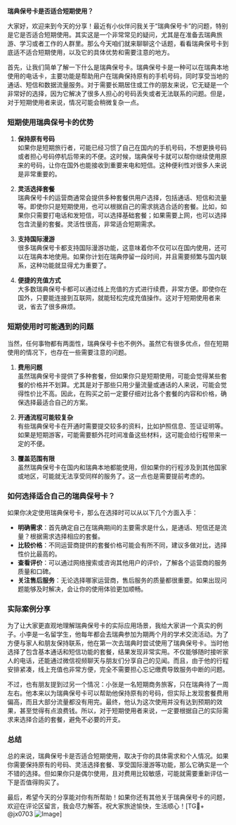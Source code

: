 **瑞典保号卡是否适合短期使用？**

大家好，欢迎来到今天的分享！最近有小伙伴问我关于“瑞典保号卡”的问题，特别是它是否适合短期使用。其实这是一个非常常见的疑问，尤其是在准备去瑞典旅游、学习或者工作的人群里。那么今天咱们就来聊聊这个话题，看看瑞典保号卡到底适不适合短期使用，以及它的具体优势和需要注意的地方。

首先，让我们简单了解一下什么是瑞典保号卡。瑞典保号卡是一种可以在瑞典本地使用的电话卡，主要功能是帮助用户在瑞典保持原有的手机号码，同时享受当地的通话、短信和数据流量服务。对于需要长期居住或工作的朋友来说，它无疑是一个非常好的选择，因为它解决了很多人担心的号码丢失或者无法联系的问题。但是，对于短期使用者来说，情况可能会稍微复杂一点。

### **短期使用瑞典保号卡的优势**

1. **保持原有号码**  
   如果你是短期旅行者，可能已经习惯了自己在国内的手机号码，不想更换号码或者担心号码停机后带来的不便。这时候，瑞典保号卡就可以帮你继续使用原来的号码，让你在国外也能接收到重要来电和短信。这种便利性对很多人来说是非常重要的。

2. **灵活选择套餐**  
   瑞典保号卡的运营商通常会提供多种套餐供用户选择，包括通话、短信和流量等。即使你只是短期使用，也可以根据自己的需求挑选合适的套餐。比如，如果你只需要打电话和发短信，可以选择基础套餐；如果需要上网，也可以选择包含流量的套餐。灵活性很高，非常适合短期需求。

3. **支持国际漫游**  
   很多瑞典保号卡都支持国际漫游功能，这意味着你不仅可以在国内使用，还可以在瑞典本地使用。如果你计划在瑞典停留一段时间，并且需要频繁与国内联系，这种功能就显得尤为重要了。

4. **便捷的充值方式**  
   大多数瑞典保号卡都可以通过线上充值的方式进行续费，非常方便。即使你在国外，只要能连接到互联网，就能轻松完成充值操作。这对于短期使用者来说，省去了很多麻烦。

### **短期使用时可能遇到的问题**

当然，任何事物都有两面性，瑞典保号卡也不例外。虽然它有很多优点，但在短期使用的情况下，也存在一些需要注意的问题。

1. **费用问题**  
   虽然瑞典保号卡提供了多种套餐，但如果你只是短期使用，可能会觉得某些套餐的价格并不划算。尤其是对于那些只用少量流量或通话的人来说，可能会觉得性价比不高。因此，在购买之前一定要仔细对比各个套餐的内容和价格，确保选择最适合自己的方案。

2. **开通流程可能较复杂**  
   有些瑞典保号卡在开通时需要提交较多的资料，比如护照信息、签证证明等。如果是短期游客，可能需要额外花时间准备这些材料，这可能会给行程带来一定的不便。

3. **覆盖范围有限**  
   虽然瑞典保号卡在国内和瑞典本地都能使用，但如果你的行程涉及到其他国家或地区，可能就无法享受同样的服务了。这一点也是需要提前考虑的。

### **如何选择适合自己的瑞典保号卡？**

如果你决定使用瑞典保号卡，那么在选择时可以从以下几个方面入手：

- **明确需求**：首先确定自己在瑞典期间的主要需求是什么，是通话、短信还是流量？根据需求选择相应的套餐。
- **比较价格**：不同运营商提供的套餐价格可能会有所不同，建议多做对比，选择性价比最高的。
- **查看评价**：可以通过网络搜索或咨询其他用户的评价，了解各个运营商的服务质量和口碑。
- **关注售后服务**：无论选择哪家运营商，售后服务的质量都很重要。如果出现问题能够及时解决，会让你的使用体验更加顺畅。

### **实际案例分享**

为了让大家更直观地理解瑞典保号卡的实际应用场景，我给大家讲一个真实的例子。小李是一名留学生，他每年都会去瑞典参加为期两个月的学术交流活动。为了方便与家人和朋友保持联系，他在第一次去瑞典时尝试使用了瑞典保号卡。当时他选择了包含基本通话和短信功能的套餐，结果发现非常实用。不仅能够随时接听家人的电话，还能通过微信视频聊天与朋友们分享自己的见闻。而且，由于他的行程安排紧凑，线上充值也非常方便，完全不需要担心忘记缴费导致服务中断的问题。

不过，也有朋友提到过另一个情况：小张是一名短期商务旅客，只在瑞典待了一周左右。他本来以为瑞典保号卡可以帮助他保持原有的号码，但实际上发现套餐费用偏高，而且大部分流量都没有用完。最终，他认为这次使用并没有达到预期的效果，甚至觉得有点浪费钱。所以，对于短期使用者来说，一定要根据自己的实际需求来选择合适的套餐，避免不必要的开支。

### **总结**

总的来说，瑞典保号卡是否适合短期使用，取决于你的具体需求和个人情况。如果你需要保持原有的号码、灵活选择套餐、享受国际漫游等功能，那么它确实是一个不错的选择。但如果你只是偶尔使用，且对费用比较敏感，可能就需要重新评估一下是否值得购买了。

最后，希望今天的分享能对你有所帮助！如果你还有其他关于瑞典保号卡的问题，欢迎在评论区留言，我会尽力解答。祝大家旅途愉快，生活顺心！[TG💪+ @jx0703 ![Image](https://github.com/user-attachments/assets/dbca1d08-cadb-493c-b0ec-ad6f7a83f270)]
